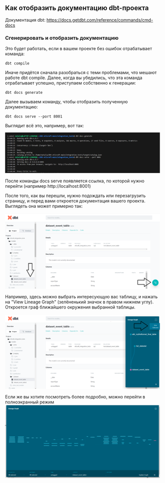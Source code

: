 ## Как отобразить документацию dbt-проекта

Документация dbt:
https://docs.getdbt.com/reference/commands/cmd-docs

### Сгенерировать и отобразить документацию

Это будет работать, если в вашем проекте без ошибок отрабатывает команда:

    dbt compile

Иначе придётся сначала разобраться с теми проблемами, что мешают работе dbt compile. Далее, когда вы убедились, что эта команда отрабатывает успешно, приступаем собственно к генерации:

    dbt docs generate

Далее вызываем команду, чтобы отобразить полученную документацию:

    dbt docs serve --port 8001

Выглядит всё это, например, вот так:

![cover](https://github.com/Malakhova-Natalya/Snippets/blob/main/dbt/dbt_docs/dbt_docs_generate.png)

После команды docs serve появляется ссылка, по которой нужно перейти (например http://localhost:8001)

После того, как вы перешли, нужно подождать или перезагрузить страницу, и перед вами откроется документация вашего проекта. Выглядеть она может примерно так:

![cover](https://github.com/Malakhova-Natalya/Snippets/blob/main/dbt/dbt_docs/http_01.png)

Например, здесь можно выбрать интересующую вас таблицу, и нажать на "View Lineage Graph" (зелёненький значок в правом нижнем углу). Откроется граф ближайшего окружения выбранной таблицы. 

![cover](https://github.com/Malakhova-Natalya/Snippets/blob/main/dbt/dbt_docs/http_02.png)

Если же вы хотите посмотреть более подробно, можно перейти в полноэкранный режим
![cover](https://github.com/Malakhova-Natalya/Snippets/blob/main/dbt/dbt_docs/http_03.png)
